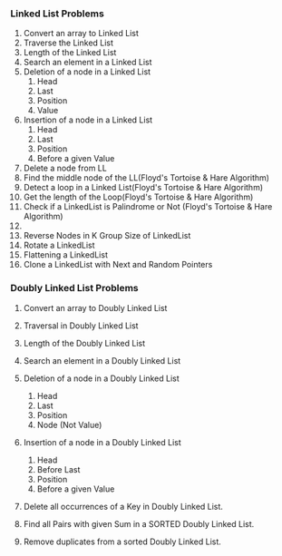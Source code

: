 ### Linked List Problems
1. Convert an array to Linked List
2. Traverse the Linked List
3. Length of the Linked List
4. Search an element in a Linked List
5. Deletion of a node in a Linked List
   1. Head
   2. Last
   3. Position
   4. Value
6. Insertion of a node in a Linked List
    1. Head
    2. Last
    3. Position
    4. Before a given Value
7. Delete a node from LL 
8. Find the middle node of the LL(Floyd's Tortoise & Hare Algorithm)
9. Detect a loop in a Linked List(Floyd's Tortoise & Hare Algorithm) 
10. Get the length of the Loop(Floyd's Tortoise & Hare Algorithm)
11. Check if a LinkedList is Palindrome or Not (Floyd's Tortoise & Hare Algorithm)
12. 
13. Reverse Nodes in K Group Size of LinkedList
14. Rotate a LinkedList
15. Flattening a LinkedList
16. Clone a LinkedList with Next and Random Pointers
   
   

### Doubly Linked List Problems

1. Convert an array to Doubly Linked List
2. Traversal in Doubly Linked List
3. Length of the Doubly Linked List
4. Search an element in a Doubly Linked List
5. Deletion of a node in a Doubly Linked List
    1. Head
    2. Last
    3. Position
    4. Node (Not Value)
      
6. Insertion of a node in a Doubly Linked List
    1. Head
    2. Before Last
    3. Position
    4. Before a given Value
7. Delete all occurrences of a Key in Doubly Linked List.
8. Find all Pairs with given Sum in a SORTED Doubly Linked List.
9. Remove duplicates from a sorted Doubly Linked List.
